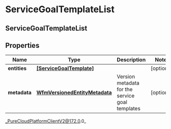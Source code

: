 # ServiceGoalTemplateList

## ServiceGoalTemplateList

## Properties

|Name | Type | Description | Notes|
|------------ | ------------- | ------------- | -------------|
| **entities** | [**[ServiceGoalTemplate]**]([ServiceGoalTemplate]) |  | [optional] |
| **metadata** | [**WfmVersionedEntityMetadata**](WfmVersionedEntityMetadata) | Version metadata for the service goal templates | [optional] |



_PureCloudPlatformClientV2@172.0.0_
